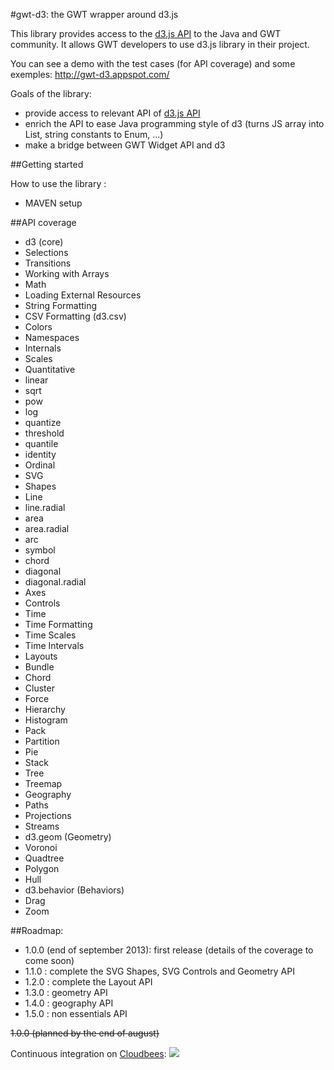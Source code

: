 #gwt-d3: the GWT wrapper around d3.js


This library provides access to the [d3.js API](http://d3js.org/) to the Java and GWT community.
It allows GWT developers to use d3.js library in their project.

You can see a demo with the test cases (for API coverage) and some exemples:
http://gwt-d3.appspot.com/

Goals of the library:
- provide access to relevant API of [d3.js API](http://d3js.org/)
- enrich the API to ease Java programming style of d3 (turns JS array into List, string constants to Enum, ...)
- make a bridge between GWT Widget API and d3 

##Getting started

How to use the library :
- MAVEN setup

##API coverage 

- d3 (core)
 - Selections
 - Transitions
 - Working with Arrays
 - Math
 - Loading External Resources
 - String Formatting
 - CSV Formatting (d3.csv)
 - Colors
 - Namespaces
 - Internals
- Scales
 - Quantitative
  - linear
  - sqrt
  - pow
  - log
  - quantize
  - threshold
  - quantile
  - identity
 - Ordinal
- SVG
 - Shapes
  - Line
  - line.radial
  - area
  - area.radial
  - arc
  - symbol
  - chord
  - diagonal
  - diagonal.radial
 - Axes
 - Controls
- Time
 - Time Formatting
 - Time Scales
 - Time Intervals
- Layouts
 - Bundle
 - Chord
 - Cluster
 - Force
 - Hierarchy
 - Histogram
 - Pack
 - Partition
 - Pie
 - Stack
 - Tree
 - Treemap
- Geography
 - Paths
 - Projections
 - Streams
- d3.geom (Geometry)
 - Voronoi
 - Quadtree
 - Polygon
 - Hull
- d3.behavior (Behaviors)
 - Drag
 - Zoom


##Roadmap:

- 1.0.0 (end of september 2013): first release  (details of the coverage to come soon)
- 1.1.0 : complete the SVG Shapes, SVG Controls and Geometry API
- 1.2.0 : complete the Layout API
- 1.3.0 : geometry API
- 1.4.0 : geography API
- 1.5.0 : non essentials API
 
~~1.0.0 (planned by the end of august)~~


Continuous integration on <a href="https://gwt-d3.ci.cloudbees.com/job/CI%20of%20gwt-d3/">Cloudbees</a>:
<a href='https://gwt-d3.ci.cloudbees.com/job/CI%20of%20gwt-d3/'><img src='https://gwt-d3.ci.cloudbees.com/buildStatus/icon?job=CI of gwt-d3'></a>

